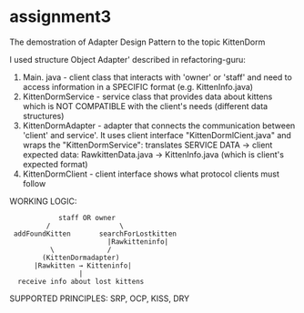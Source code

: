 # assignment3
The demostration of Adapter Design Pattern to the topic KittenDorm

I used structure Object Adapter' described in refactoring-guru:
1. Main. java - client class that interacts with 'owner' or 'staff' and need to access information in a SPECIFIC format (e.g. KittenInfo.java)
2. KittenDormService - service class that provides data about kittens which is NOT COMPATIBLE with the client's needs (different data structures)
3. KittenDormAdapter - adapter that connects the communication between 'client' and service'. It uses client interface "KittenDormlCient.java" and wraps the
"KittenDormService": translates SERVICE DATA → client expected data: RawkittenData.java → KittenInfo.java (which is client's expected format)
4. KittenDormClient - client interface shows what protocol clients must follow


WORKING LOGIC:

                staff OR owner
             /                 \
     addFoundKitten       searchForLostkitten
                            |Rawkitteninfo|
              \             /
            (KittenDormadapter)
          |Rawkitten → Kitteninfo|
                     |
      receive info about lost kittens



SUPPORTED PRINCIPLES:
SRP, OCP, KISS, DRY
